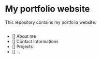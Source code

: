 # My portfolio website

This repository contains my portfolio website.

## 
- [] About me
- [] Contact informations
- [] Projects   
- [] ...
